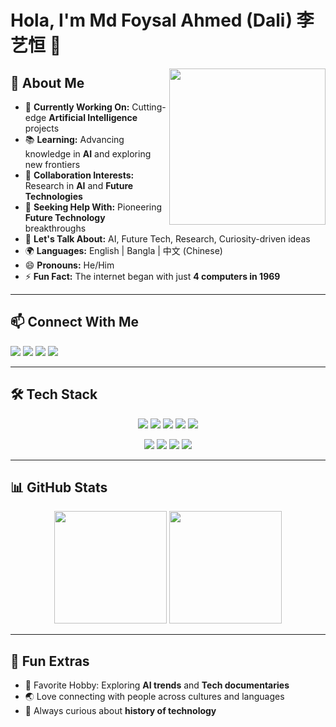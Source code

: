 # Hola, I'm Md Foysal Ahmed (Dali) 李艺恒 👋  

<img align="right" src="https://media.giphy.com/media/Q7SKqn3G97xpmfSOvG/giphy.gif" width="250"/>

## 🔬 About Me  
- 🎯 **Currently Working On:** Cutting-edge **Artificial Intelligence** projects  
- 📚 **Learning:** Advancing knowledge in **AI** and exploring new frontiers  
- 🤝 **Collaboration Interests:** Research in **AI** and **Future Technologies**  
- 🚀 **Seeking Help With:** Pioneering **Future Technology** breakthroughs  
- 💬 **Let's Talk About:** AI, Future Tech, Research, Curiosity-driven ideas  
- 🌍 **Languages:** English | Bangla | 中文 (Chinese)  
- 😄 **Pronouns:** He/Him  
- ⚡ **Fun Fact:** The internet began with just **4 computers in 1969**  

---

## 📫 Connect With Me  
<p>
  <a href="mailto:foysal.dali.fd@hotmail.com"><img src="https://img.shields.io/badge/Email-0078D4?style=for-the-badge&logo=Microsoft-Outlook&logoColor=white"/></a>
  <a href="mailto:foysaldali@mails.swust.edu.cn"><img src="https://img.shields.io/badge/Academic%20Mail-0078D4?style=for-the-badge&logo=Minutemailer&logoColor=white"/></a>
  <a href="https://www.linkedin.com/in/mdfoysalahmed"><img src="https://img.shields.io/badge/LinkedIn-0A66C2?style=for-the-badge&logo=linkedin&logoColor=white"/></a>
  <a href="https://github.com/Foysaldali"><img src="https://img.shields.io/badge/GitHub-171515?style=for-the-badge&logo=github&logoColor=white"/></a>
</p>

---

## 🛠️ Tech Stack  
<p align="center">
  <img src="https://img.shields.io/badge/Python-FFD43B?style=for-the-badge&logo=python&logoColor=blue"/>
  <img src="https://img.shields.io/badge/TensorFlow-FF6F00?style=for-the-badge&logo=tensorflow&logoColor=white"/>
  <img src="https://img.shields.io/badge/PyTorch-EE4C2C?style=for-the-badge&logo=pytorch&logoColor=white"/>
  <img src="https://img.shields.io/badge/Scikit--learn-F7931E?style=for-the-badge&logo=scikit-learn&logoColor=white"/>
  <img src="https://img.shields.io/badge/Keras-D00000?style=for-the-badge&logo=keras&logoColor=white"/>
</p>  

<p align="center">
  <img src="https://img.shields.io/badge/C++-00599C?style=for-the-badge&logo=cplusplus&logoColor=white"/>
  <img src="https://img.shields.io/badge/Java-007396?style=for-the-badge&logo=java&logoColor=white"/>
  <img src="https://img.shields.io/badge/Matlab-0076A8?style=for-the-badge&logo=mathworks&logoColor=white"/>
  <img src="https://img.shields.io/badge/SQL-336791?style=for-the-badge&logo=postgresql&logoColor=white"/>
</p>

---

## 📊 GitHub Stats  
<p align="center">
  <img src="https://github-readme-stats.vercel.app/api?username=Foysaldali&show_icons=true&theme=tokyonight" height="180"/>
  <img src="https://github-readme-stats.vercel.app/api/top-langs/?username=Foysaldali&layout=compact&theme=tokyonight" height="180"/>
</p>

---

## 🌟 Fun Extras  
- 🎥 Favorite Hobby: Exploring **AI trends** and **Tech documentaries**  
- 🌏 Love connecting with people across cultures and languages  
- 📖 Always curious about **history of technology**  
